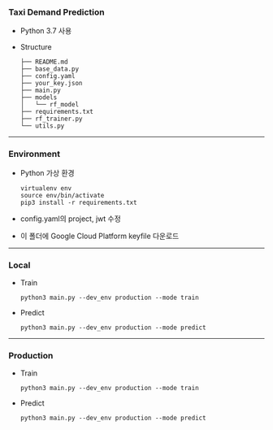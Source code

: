 ### Taxi Demand Prediction
- Python 3.7 사용
- Structure

    ```
    ├── README.md
    ├── base_data.py
    ├── config.yaml
    ├── your_key.json
    ├── main.py
    ├── models
    │   └── rf_model
    ├── requirements.txt
    ├── rf_trainer.py
    └── utils.py
    ```

---

### Environment
- Python 가상 환경

    ```
    virtualenv env
    source env/bin/activate
    pip3 install -r requirements.txt
    ```

- config.yaml의 project, jwt 수정
- 이 폴더에 Google Cloud Platform keyfile 다운로드

---

### Local
- Train

    ```
    python3 main.py --dev_env production --mode train
    ```
    
- Predict

    ```
    python3 main.py --dev_env production --mode predict
    ```
    
---
    
### Production
- Train

    ```
    python3 main.py --dev_env production --mode train
    ```
    
- Predict

    ```
    python3 main.py --dev_env production --mode predict
    ```
    
### 